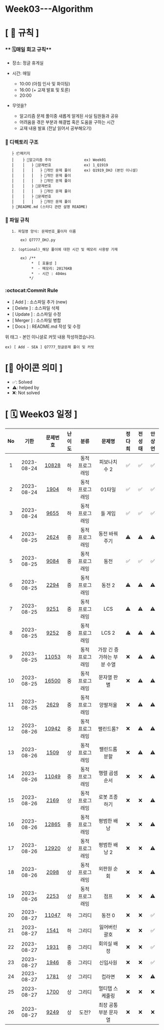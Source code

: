 # Week03---Algorithm

# **[ 🚫 규칙 ]**

### ** 🗓매일 회고 규칙**
- 장소: 정글 휴게실
- 시간: 매일
    - 10:00  (아침 인사 및 화이팅)
    - 16:00  (+ 교재 발표 및 토론)
    - 20:00  
    
- 무엇을?
    - 알고리즘 문제 풀이중 새롭게 알게된 사실 팀원들과 공유
    - 어려움을 겪은 부분과 해결법 혹은 도움을 구하는 시간
    - 교재 내용 발표 (전날 읽어서 공부해오기)

### **📌 디렉토리 구조**

       ├ 📦패키지
       ⎮    ├ 📁알고리즘 주차               ex) Week01
       ⎮    ⎮   ├ 📁문제번호               ex) 1_Q1919
       ⎮    ⎮   ⎮   ├︎ 📃개인 문제 풀이      ex) Q1919_DHJ (본인 이니셜)
       ⎮    ⎮   ⎮   ├︎ 📃개인 문제 풀이
       ⎮    ⎮   ⎮   ├ 📃개인 문제 풀이
       ⎮    ⎮   ├ 📁문제번호  
       ⎮    ⎮   ⎮   ├︎ 📃개인 문제 풀이
       ⎮    ⎮   ├ 📁문제번호
       ⎮    ⎮   ⎮   ├ 📃개인 문제 풀이
       ├ 📝README.md (스터디 관련 설명 README)


### **📌 파일 규칙**

       1. 파일명 양식: 문제번호_풀이자 이름
   
           ex) Q7777_DHJ.py

       2. (optional)_해당 풀이에 대한 시간 및 메모리 사용량 기재
           
           ex) /**
                *  [ 효율성 ]
                *  - 메모리: 20176KB
                *  - 시간 : 404ms
               */

### **:octocat:Commit Rule** ###
- [ Add ]    : 소스파일 추가 (new)
- [ Delete ] : 소스파일 삭제
- [ Update ] : 소스파일 수정
- [ Merger ] : 소스파일 병합
- [ Docs ]   : README.md 작성 및 수정

위 태그 - 본인 이니셜로 커밋 내용 작성하겠습니다.

    ex) [ Add - SEA ] Q7777_정글문제 풀이 및 커밋

# **[📌 아이콘 의미 ]**
- ✅: Solved
- ⚠️: helped by
- ❌: Not solved

# **[ 🗓 Week03 일정 ]**

|No|기한|문제번호|난이도|분류|문제명|정다희|전성태|안상언|
|:-:|:------:|:-----:|:-------:|:-----:|:-----:|:-----:|:-----:|:-----:|
|1|2023-08-24|[10828](https://www.acmicpc.net/problem/2748)|하|동적 프로그래밍|피보나치 수 2|✅|✅|✅|
|2|2023-08-24|[1904](https://www.acmicpc.net/problem/1904)|하|동적 프로그래밍|01타일|✅|✅|✅|
|3|2023-08-24|[9655](https://www.acmicpc.net/problem/9655)|하|동적 프로그래밍|돌 게임|✅|✅|✅|
|4|2023-08-25|[2624](https://www.acmicpc.net/problem/2624)|중|동적 프로그래밍|동전 바꿔주기|⚠️|⚠️|⚠️|
|5|2023-08-25|[9084](https://www.acmicpc.net/problem/9084)|중|동적 프로그래밍|동전|✅|✅|✅|
|6|2023-08-25|[2294](https://www.acmicpc.net/problem/2294)|중|동적 프로그래밍|동전 2|⚠️|⚠️|⚠️|
|7|2023-08-25|[9251](https://www.acmicpc.net/problem/9251)|중|동적 프로그래밍|LCS|⚠️|⚠️|⚠️|
|8|2023-08-25|[9252](https://www.acmicpc.net/problem/27489252)|중|동적 프로그래밍|LCS 2|⚠️|⚠️|⚠️|
|9|2023-08-25|[11053](https://www.acmicpc.net/problem/11053)|하|동적 프로그래밍|가장 긴 증가하는 부분 수열|❌|⚠️|⚠️|
|10|2023-08-25|[16500](https://www.acmicpc.net/problem/16500)|중|동적 프로그래밍|문자열 판별|❌|⚠️|⚠️|
|11|2023-08-25|[2629](https://www.acmicpc.net/problem/2629)|중|동적 프로그래밍|양팔저울|❌|⚠️|⚠️|
|12|2023-08-26|[10942](https://www.acmicpc.net/problem/10942)|중|동적 프로그래밍|팰린드롬?|❌|⚠️|⚠️|
|13|2023-08-26|[1509](https://www.acmicpc.net/problem/1509)|상|동적 프로그래밍|팰린드롬 분할|❌|⚠️|⚠️|
|14|2023-08-26|[11049](https://www.acmicpc.net/problem/11049)|중|동적 프로그래밍|행렬 곱셈 순서|❌|❌|⚠️|
|15|2023-08-26|[2169](https://www.acmicpc.net/problem/2169)|상|동적 프로그래밍|로봇 조종하기|❌|❌|⚠️|
|16|2023-08-26|[12865](https://www.acmicpc.net/problem/12865)|중|동적 프로그래밍|평범한 배낭|❌|❌|⚠️|
|17|2023-08-26|[12920](https://www.acmicpc.net/problem/12920)|상|동적 프로그래밍|평범한 배낭 2|❌|❌|⚠️|
|18|2023-08-26|[2098](https://www.acmicpc.net/problem/2098)|상|동적 프로그래밍|외판원 순회|❌|❌|⚠️|
|19|2023-08-26|[2253](https://www.acmicpc.net/problem/2253)|상|동적 프로그래밍|점프|❌|❌|⚠️|
|20|2023-08-27|[11047](https://www.acmicpc.net/problem/11047)|하|그리디|동전 0|❌|❌|✅|
|21|2023-08-27|[1541](https://www.acmicpc.net/problem/1541)|하|그리디|잃어버린 괄호|❌|❌|✅|
|22|2023-08-27|[1931](https://www.acmicpc.net/problem/1931)|중|그리디|회의실 배정|❌|❌|✅|
|23|2023-08-27|[1946](https://www.acmicpc.net/problem/1946)|중|그리디|신입사원|❌|❌|✅|
|24|2023-08-27|[1781](https://www.acmicpc.net/problem/1781)|상|그리디|컵라면|❌|❌|⚠️|
|25|2023-08-27|[1700](https://www.acmicpc.net/problem/1700)|상|그리디|멀티탭 스케줄링|❌|❌|❌|
|26|2023-08-27|[9249](https://www.acmicpc.net/problem/9249)|상|도전?|최장 공통 부분 문자열|❌|❌|❌|


